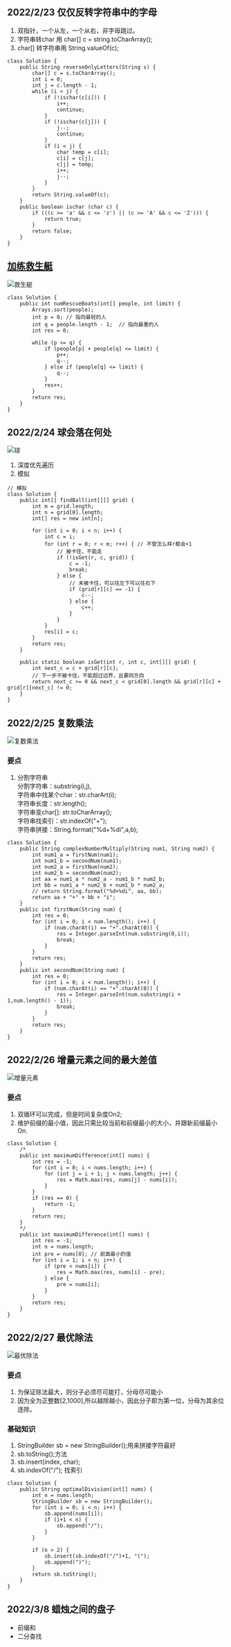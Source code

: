 ## 2022/2/23 仅仅反转字符串中的字母
1. 双指针，一个从左，一个从右，非字母跳过。
2. 字符串转char 用 char[] c = string.toCharArray();
3. char[] 转字符串用 String.valueOf(c);
```
class Solution {
    public String reverseOnlyLetters(String s) {
        char[] c = s.toCharArray();
        int i = 0;
        int j = c.length - 1;
        while (i < j) {
            if (!ischar(c[i])) {
                i++;
                continue;
            }
            if (!ischar(c[j])) {
                j--;
                continue;
            }
            if (i < j) {
                char temp = c[i];
                c[i] = c[j];
                c[j] = temp; 
                i++;
                j--;
            }
        }
        return String.valueOf(c);
    }
    public boolean ischar (char c) {
        if (((c >= 'a' && c <= 'z') || (c >= 'A' && c <= 'Z'))) {
            return true;
        }
        return false;
    }
}
```
## [加练救生艇 ](https://leetcode-cn.com/problems/boats-to-save-people/)
![救生艇](./pics/everyday/救生艇.png)
```
class Solution {
    public int numRescueBoats(int[] people, int limit) {
        Arrays.sort(people);
        int p = 0; // 指向最轻的人
        int q = people.length - 1;  // 指向最重的人
        int res = 0;
        
        while (p <= q) {
            if (people[p] + people[q] <= limit) {
                p++;
                q--;
            } else if (people[q] <= limit) {
                q--;
            }
            res++;
        }
        return res;
    }
}
```
## 2022/2/24 球会落在何处
![球](./pics/everyday/球会落在何处.png)
1. 深度优先遍历
2. 模拟
```
// 模拟
class Solution {
    public int[] findBall(int[][] grid) {
        int m = grid.length;
        int n = grid[0].length;
        int[] res = new int[n];

        for (int i = 0; i < n; i++) {
            int c = i;
            for (int r = 0; r < m; r++) { // 不管怎么样r都会+1
                // 被卡住，不能走
                if (!isGet(r, c, grid)) {  
                    c = -1;
                    break;
                } else { 
                    // 未被卡住，可以往左下可以往右下
                    if (grid[r][c] == -1) {
                        c--;
                    } else {
                        c++;
                    }
                }
            }
            res[i] = c;
        }
        return res;
    }

    public static boolean isGet(int r, int c, int[][] grid) {
        int next_c = c + grid[r][c]; 
        // 下一步不被卡住，不能超过边界，且要同方向
        return next_c >= 0 && next_c < grid[0].length && grid[r][c] + grid[r][next_c] != 0;
    }
}
```
## 2022/2/25 复数乘法
![复数乘法](./pics/everyday/复数乘法.png)
### 要点
1. 分割字符串  
分割字符串：substring(i,j),  
字符串中找某个char：str.charArt(i);  
字符串长度：str.length();  
字符串变char[]: str.toCharArray();  
字符串找索引：str.indexOf("+");  
字符串拼接：String.format("%d+%di",a,b);  
```
class Solution {
    public String complexNumberMultiply(String num1, String num2) {
        int num1_a = firstNum(num1);
        int num1_b = secondNum(num1);
        int num2_a = firstNum(num2);
        int num2_b = secondNum(num2);
        int aa = num1_a * num2_a - num1_b * num2_b;
        int bb = num1_a * num2_b + num1_b * num2_a;
        // return String.format("%d+%di", aa, bb);
        return aa + "+" + bb + "i";
    }
    public int firstNum(String num) {
        int res = 0;
        for (int i = 0; i < num.length(); i++) {
            if (num.charAt(i) == "+".charAt(0)) {
                res = Integer.parseInt(num.substring(0,i));
                break;
            }
        }
        return res;
    }
    public int secondNum(String num) {
        int res = 0;
        for (int i = 0; i < num.length(); i++) {
            if (num.charAt(i) == "+".charAt(0)) {
                res = Integer.parseInt(num.substring(i + 1,num.length() - 1));
                break;
            }
        }
        return res;
    }
}
```
## 2022/2/26 增量元素之间的最大差值
![增量元素](./pics/everyday/增量元素.png)
### 要点
1. 双循环可以完成，但是时间复杂度On2;
2. 维护前缀的最小值，因此只需比较当前和前缀最小的大小，并跟新前缀最小 On.
```
class Solution {
    /*
    public int maximumDifference(int[] nums) {
        int res = -1;
        for (int i = 0; i < nums.length; i++) {
            for (int j = i + 1; j < nums.length; j++) {
                res = Math.max(res, nums[j] - nums[i]);
            }
        }
        if (res == 0) {
            return -1;
        }
        return res;
    }
    */
    public int maximumDifference(int[] nums) {
        int res = -1;
        int n = nums.length;
        int pre = nums[0]; // 前面最小的值
        for (int i = 1; i < n; i++) {
            if (pre < nums[i]) {
                res = Math.max(res, nums[i] - pre);
            } else {
                pre = nums[i];
            }
        }
        return res;
    }
}
```
## 2022/2/27 最优除法
![最优除法](./pics/everyday/最优除法.png)
### 要点
1. 为保证除法最大，则分子必须尽可能打，分母尽可能小
2. 因为全为正整数[2,1000],所以越除越小，因此分子即为第一位，分母为其余位连除。
### 基础知识
1. StringBuilder sb = new StringBuilder();用来拼接字符最好
2. sb.toString();方法
3. sb.insert(index, char);
4. sb.indexOf("/"); 找索引
```
class Solution {
    public String optimalDivision(int[] nums) {
        int n = nums.length;
        StringBuilder sb = new StringBuilder();
        for (int i = 0; i < n; i++) {
            sb.append(nums[i]);
            if (i+1 < n) {
                sb.append("/");
            }
        }

        if (n > 2) {
            sb.insert(sb.indexOf("/")+1, "(");
            sb.append(")");
        }
        return sb.toString();
    }
}
```
## 2022/3/8 蜡烛之间的盘子
- 前缀和
- 二分查找

